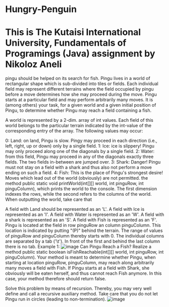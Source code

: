 # Hungry-Penguin
# This is The Kutaisi International University, Fundamentals of Programings (Java) assignment by Nikoloz Aneli 
pingu should be helped on its search for fish. Pingu lives in a world of rectangular shape which is sub-divided into tiles or fields. Each individual field may represent different terrains where the field occupied by pingu before a move determines how she may proceed during the move. Pingu starts at a particular field and may perform arbitrarily many moves. It is (among others) your task, for a given world and a given initial position of Pingu, to determine whether Pingu may reach a field containing a fish.

A world is represented by a 2-dim. array of int values. Each field of this world belongs to the particular terrain indicated by the int-value of the corresponding entry of the array. The following values may occur:

0: Land: on land, Pingu is slow. Pingy may proceed in each direction (i.e., left, right, up or down) only by a single field.
1: Ice: ice is slippery! Pingu may only proceed along one of the diagonals by a single field.
2: Water: from this field, Pingu may proceed in any of the diagonals exactly three fields. The two fields in-between are jumped over.
3: Shark: Danger! Pingu must not stay on a field with a shark and thus also not perform a move ending on such a field.
4: Fish: This is the place of Pingu's strongest desire!
Moves which lead out of the world (obviously) are not permitted.
the method public static void printWorld(int[][] world, int pinguRow, int pinguColumn), which prints the world to the console. The first dimension indexes the rows, while the second refers to the columns of the world. When outputting the world, take care that

A field with Land should be represented as an 'L'.
A field with Ice is represented as an 'I'.
A field with Water is represented as an 'W'.
A field with a shark is represented as an 'S'.
A field with Fish is represented as an 'F'.
Pingu is located at the field in row pinguRow an column pinguColumn. This location is indicated by putting "(P)" behind the terrain. The range of values of pinguRow and pinguColumn thereby starts with 0.
The individual columns are separated by a tab ('\t'). In front of the first and behind the last column there is no tab.
Example 1:
![image](https://user-images.githubusercontent.com/77580098/218202840-2366b41c-9eb0-4028-8a23-ea2f559bd071.png)
 Can Pingu Reach a Fish?
Realize a method public static boolean isFishReachable(int[][] world, int pinguRow, int pinguColumn). Your method is meant to determine whether Pingu, when starting at location pinguRow, pinguColumn, may reach along arbitrarily many moves a field with Fish. If Pingu starts at a field with Shark, she obviously will be eaten herself, and thus cannot reach Fish anymore. In this case, your method therefore should return false.

Solve this problem by means of recursion. Thereby, you may very well define and call a recursive auxiliary method. Take care that you do not let Pingu run in circles (leading to non-termination).
![image](https://user-images.githubusercontent.com/77580098/218202925-360cd6c6-b0e6-4d73-b4c0-a1a985d163d2.png)
